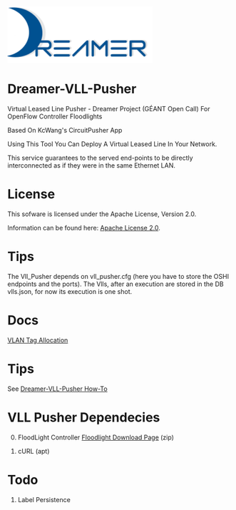 ![Alt text](repo_data/dreamer-logo.png "Optional title")

Dreamer-VLL-Pusher
==================

Virtual Leased Line Pusher - Dreamer Project (GÉANT Open Call)
For OpenFlow Controller Floodlights 

Based On KcWang's CircuitPusher App

Using This Tool You Can Deploy A Virtual Leased Line In
Your Network. 

This service guarantees to the served end-points to be directly
interconnected as if they were in the same Ethernet LAN.

License
=======

This sofware is licensed under the Apache License, Version 2.0.

Information can be found here:
 [Apache License 2.0](http://www.apache.org/licenses/LICENSE-2.0).

Tips
==============

The Vll_Pusher depends on vll_pusher.cfg (here you have to store the OSHI endpoints and the ports). The Vlls, after an execution are stored in the DB vlls.json, for now its execution is one shot.

Docs
======

[VLAN Tag Allocation](docs/vlan_tag_allocation.md)

Tips
==============

See [Dreamer-VLL-Pusher How-To](http://netgroup.uniroma2.it/twiki/bin/view/Oshi/OshiExperimentsHowto#VllPusher)

VLL Pusher Dependecies
=============================

0) FloodLight Controller [Floodlight Download Page](http://www.projectfloodlight.org/download/) (zip)

1) cURL (apt)

Todo
=====

1) Label Persistence




